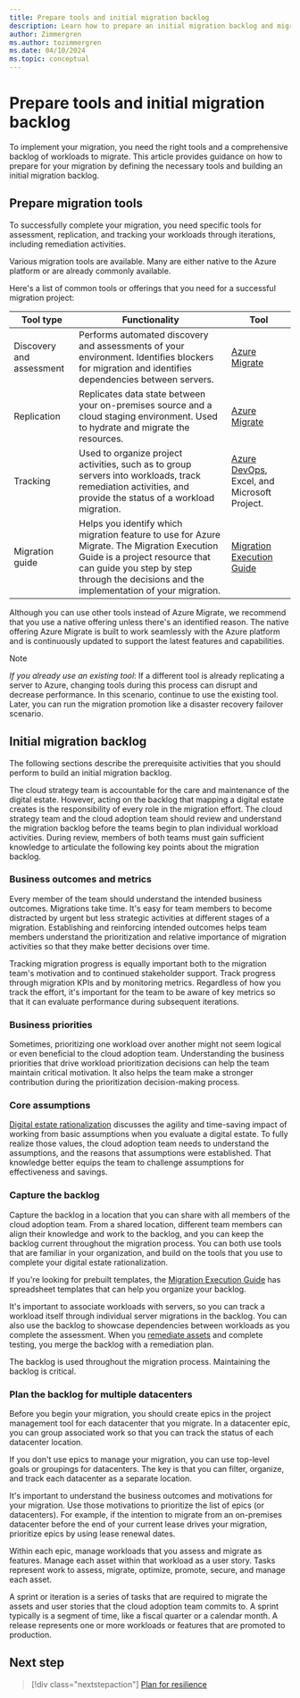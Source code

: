 ```yaml
---
title: Prepare tools and initial migration backlog
description: Learn how to prepare an initial migration backlog and migration tools to help you migrate your workloads to Azure.
author: Zimmergren
ms.author: tozimmergren
ms.date: 04/10/2024
ms.topic: conceptual
---
```


# Prepare tools and initial migration backlog

To implement your migration, you need the right tools and a comprehensive backlog of workloads to migrate. This article provides guidance on how to prepare for your migration by defining the necessary tools and building an initial migration backlog.

## Prepare migration tools

To successfully complete your migration, you need specific tools for assessment, replication, and tracking your workloads through iterations, including remediation activities.

Various migration tools are available. Many are either native to the Azure platform or are already commonly available.

Here's a list of common tools or offerings that you need for a successful migration project:

|Tool type|Functionality|Tool|
|---|---|---|
|Discovery and assessment|Performs automated discovery and assessments of your environment. Identifies blockers for migration and identifies dependencies between servers.|[Azure Migrate](/azure/migrate/migrate-services-overview)|
|Replication|Replicates data state between your on-premises source and a cloud staging environment. Used to hydrate and migrate the resources.|[Azure Migrate](/azure/migrate/migrate-services-overview)|
|Tracking|Used to organize project activities, such as to group servers into workloads, track remediation activities, and provide the status of a workload migration.|[Azure DevOps](/azure/devops/user-guide/what-is-azure-devops), Excel, and Microsoft Project.|
|Migration guide|Helps you identify which migration feature to use for Azure Migrate. The Migration Execution Guide is a project resource that can guide you step by step through the decisions and the implementation of your migration.|[Migration Execution Guide](https://github.com/Azure/migration/)|

Although you can use other tools instead of Azure Migrate, we recommend that you use a native offering unless there's an identified reason. The native offering Azure Migrate is built to work seamlessly with the Azure platform and is continuously updated to support the latest features and capabilities.

> [!NOTE]
> *If you already use an existing tool*: If a different tool is already replicating a server to Azure, changing tools during this process can disrupt and decrease performance. In this scenario, continue to use the existing tool. Later, you can run the migration promotion like a disaster recovery failover scenario.

## Initial migration backlog

The following sections describe the prerequisite activities that you should perform to build an initial migration backlog.

The cloud strategy team is accountable for the care and maintenance of the digital estate. However, acting on the backlog that mapping a digital estate creates is the responsibility of every role in the migration effort. The cloud strategy team and the cloud adoption team should review and understand the migration backlog before the teams begin to plan individual workload activities. During review, members of both teams must gain sufficient knowledge to articulate the following key points about the migration backlog.

### Business outcomes and metrics

Every member of the team should understand the intended business outcomes. Migrations take time. It's easy for team members to become distracted by urgent but less strategic activities at different stages of a migration. Establishing and reinforcing intended outcomes helps team members understand the prioritization and relative importance of migration activities so that they make better decisions over time.

Tracking migration progress is equally important both to the migration team's motivation and to continued stakeholder support. Track progress through migration KPIs and by monitoring metrics. Regardless of how you track the effort, it's important for the team to be aware of key metrics so that it can evaluate performance during subsequent iterations.

### Business priorities

Sometimes, prioritizing one workload over another might not seem logical or even beneficial to the cloud adoption team. Understanding the business priorities that drive workload prioritization decisions can help the team maintain critical motivation. It also helps the team make a stronger contribution during the prioritization decision-making process.

### Core assumptions

[Digital estate rationalization](../../digital-estate/rationalize.md) discusses the agility and time-saving impact of working from basic assumptions when you evaluate a digital estate. To fully realize those values, the cloud adoption team needs to understand the assumptions, and the reasons that assumptions were established. That knowledge better equips the team to challenge assumptions for effectiveness and savings.

### Capture the backlog

Capture the backlog in a location that you can share with all members of the cloud adoption team. From a shared location, different team members can align their knowledge and work to the backlog, and you can keep the backlog current throughout the migration process. You can both use tools that are familiar in your organization, and build on the tools that you use to complete your digital estate rationalization.

If you're looking for prebuilt templates, the [Migration Execution Guide](https://github.com/Azure/migration) has spreadsheet templates that can help you organize your backlog.

It's important to associate workloads with servers, so you can track a workload itself through individual server migrations in the backlog. You can also use the backlog to showcase dependencies between workloads as you complete the assessment. When you [remediate assets](../deploy/remediate.md) and complete testing, you merge the backlog with a remediation plan.

The backlog is used throughout the migration process. Maintaining the backlog is critical.

### Plan the backlog for multiple datacenters

Before you begin your migration, you should create epics in the project management tool for each datacenter that you migrate. In a datacenter epic, you can group associated work so that you can track the status of each datacenter location.

If you don't use epics to manage your migration, you can use top-level goals or groupings for datacenters. The key is that you can filter, organize, and track each datacenter as a separate location.

It's important to understand the business outcomes and motivations for your migration. Use those motivations to prioritize the list of epics (or datacenters). For example, if the intention to migrate from an on-premises datacenter before the end of your current lease drives your migration, prioritize epics by using lease renewal dates.

Within each epic, manage workloads that you assess and migrate as features. Manage each asset within that workload as a user story. Tasks represent work to assess, migrate, optimize, promote, secure, and manage each asset.

A sprint or iteration is a series of tasks that are required to migrate the assets and user stories that the cloud adoption team commits to. A sprint typically is a segment of time, like a fiscal quarter or a calendar month. A release represents one or more workloads or features that are promoted to production.

## Next step

> [!div class="nextstepaction"]
> [Plan for resilience](./select-regions-migration.md)
